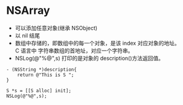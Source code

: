 # NSArray

- 可以添加任意对象(继承 NSObject)
- 以 nil 结尾
- 数组中存储的，即数组中的每一个对象，是该 index 对应对象的地址。  
  C 语言中 字符串数组的首地址，对应一个字符串。
- NSLog(@"%@",s) 打印的是对象的 description()方法返回值。

```
- (NSString *)description{
    return @"This is S ";
}

S *s = [[S alloc] init];
NSLog(@"%@",s);
```
